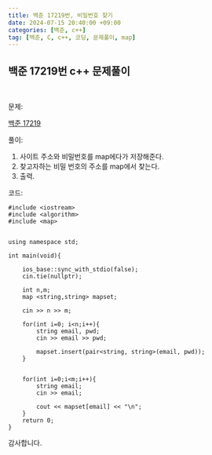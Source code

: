 ```yaml
---
title: 백준 17219번, 비밀번호 찾기
date: 2024-07-15 20:40:00 +09:00
categories: [백준, c++]
tag: [백준, C, c++, 코딩, 문제풀이, map]
---
```


## 백준 17219번 c++ 문제풀이
<br>

문제:

[백준 17219](https://www.acmicpc.net/problem/17219)

풀이:

1. 사이트 주소와 비밀번호를 map에다가 저장해준다.
2. 찾고자하는 비밀 번호의 주소를 map에서 찾는다.
3. 출력.
   
코드:

    #include <iostream>
    #include <algorithm>
    #include <map>


    using namespace std;

    int main(void){

        ios_base::sync_with_stdio(false);
        cin.tie(nullptr);
        
        int n,m;
        map <string,string> mapset;

        cin >> n >> m;

        for(int i=0; i<n;i++){
            string email, pwd;
            cin >> email >> pwd;

            mapset.insert(pair<string, string>(email, pwd));
        }


        for(int i=0;i<m;i++){
            string email;
            cin >> email;

            cout << mapset[email] << "\n";
        }
        return 0;   
    }   

감사합니다.
